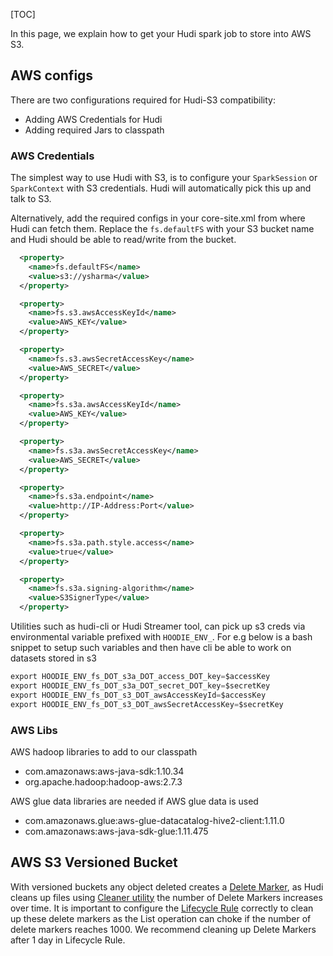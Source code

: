 [TOC]

In this page, we explain how to get your Hudi spark job to store into AWS S3.

## AWS configs

There are two configurations required for Hudi-S3 compatibility:

- Adding AWS Credentials for Hudi
- Adding required Jars to classpath

### AWS Credentials

The simplest way to use Hudi with S3, is to configure your `SparkSession` or `SparkContext` with S3 credentials. Hudi will automatically pick this up and talk to S3.

Alternatively, add the required configs in your core-site.xml from where Hudi can fetch them. Replace the `fs.defaultFS` with your S3 bucket name and Hudi should be able to read/write from the bucket.

```xml
  <property>
    <name>fs.defaultFS</name>
    <value>s3://ysharma</value>
  </property>

  <property>
    <name>fs.s3.awsAccessKeyId</name>
    <value>AWS_KEY</value>
  </property>

  <property>
    <name>fs.s3.awsSecretAccessKey</name>
    <value>AWS_SECRET</value>
  </property>

  <property>
    <name>fs.s3a.awsAccessKeyId</name>
    <value>AWS_KEY</value>
  </property>

  <property>
    <name>fs.s3a.awsSecretAccessKey</name>
    <value>AWS_SECRET</value>
  </property>

  <property>
    <name>fs.s3a.endpoint</name>
    <value>http://IP-Address:Port</value>
  </property>

  <property>
    <name>fs.s3a.path.style.access</name>
    <value>true</value>
  </property>

  <property>
    <name>fs.s3a.signing-algorithm</name>
    <value>S3SignerType</value>
  </property>
```


Utilities such as hudi-cli or Hudi Streamer tool, can pick up s3 creds via environmental variable prefixed with `HOODIE_ENV_`. For e.g below is a bash snippet to setup
such variables and then have cli be able to work on datasets stored in s3

```java
export HOODIE_ENV_fs_DOT_s3a_DOT_access_DOT_key=$accessKey
export HOODIE_ENV_fs_DOT_s3a_DOT_secret_DOT_key=$secretKey
export HOODIE_ENV_fs_DOT_s3_DOT_awsAccessKeyId=$accessKey
export HOODIE_ENV_fs_DOT_s3_DOT_awsSecretAccessKey=$secretKey
```



### AWS Libs

AWS hadoop libraries to add to our classpath

- com.amazonaws:aws-java-sdk:1.10.34
- org.apache.hadoop:hadoop-aws:2.7.3

AWS glue data libraries are needed if AWS glue data is used

- com.amazonaws.glue:aws-glue-datacatalog-hive2-client:1.11.0
- com.amazonaws:aws-java-sdk-glue:1.11.475

## AWS S3 Versioned Bucket

With versioned buckets any object deleted creates a [Delete Marker](https://docs.aws.amazon.com/AmazonS3/latest/userguide/DeleteMarker.html), as Hudi cleans up files using [Cleaner utility](https://hudi.apache.org/docs/hoodie_cleaner) the number of Delete Markers increases over time.
It is important to configure the [Lifecycle Rule](https://docs.aws.amazon.com/AmazonS3/latest/userguide/object-lifecycle-mgmt.html) correctly
to clean up these delete markers as the List operation can choke if the number of delete markers reaches 1000.
We recommend cleaning up Delete Markers after 1 day in Lifecycle Rule.
